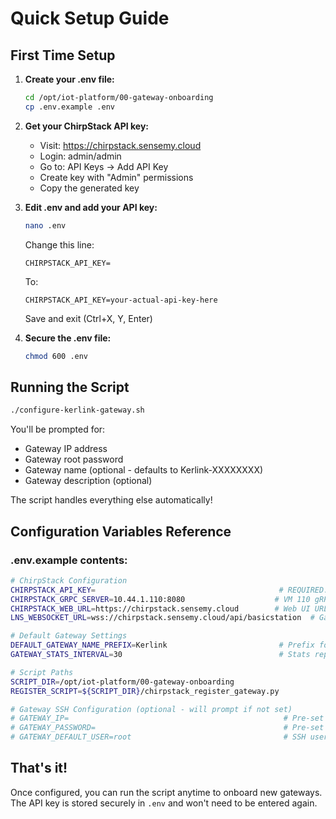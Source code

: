 # Quick Setup Guide

## First Time Setup

1. **Create your .env file:**
   ```bash
   cd /opt/iot-platform/00-gateway-onboarding
   cp .env.example .env
   ```

2. **Get your ChirpStack API key:**
   - Visit: https://chirpstack.sensemy.cloud
   - Login: admin/admin
   - Go to: API Keys → Add API Key
   - Create key with "Admin" permissions
   - Copy the generated key

3. **Edit .env and add your API key:**
   ```bash
   nano .env
   ```

   Change this line:
   ```
   CHIRPSTACK_API_KEY=
   ```

   To:
   ```
   CHIRPSTACK_API_KEY=your-actual-api-key-here
   ```

   Save and exit (Ctrl+X, Y, Enter)

4. **Secure the .env file:**
   ```bash
   chmod 600 .env
   ```

## Running the Script

```bash
./configure-kerlink-gateway.sh
```

You'll be prompted for:
- Gateway IP address
- Gateway root password
- Gateway name (optional - defaults to Kerlink-XXXXXXXX)
- Gateway description (optional)

The script handles everything else automatically!

## Configuration Variables Reference

### .env.example contents:

```bash
# ChirpStack Configuration
CHIRPSTACK_API_KEY=                                         # REQUIRED: Get from ChirpStack UI
CHIRPSTACK_GRPC_SERVER=10.44.1.110:8080                    # VM 110 gRPC endpoint
CHIRPSTACK_WEB_URL=https://chirpstack.sensemy.cloud        # Web UI URL
LNS_WEBSOCKET_URL=wss://chirpstack.sensemy.cloud/api/basicstation  # Gateway connection URL

# Default Gateway Settings
DEFAULT_GATEWAY_NAME_PREFIX=Kerlink                         # Prefix for auto-generated names
GATEWAY_STATS_INTERVAL=30                                   # Stats reporting interval (seconds)

# Script Paths
SCRIPT_DIR=/opt/iot-platform/00-gateway-onboarding
REGISTER_SCRIPT=${SCRIPT_DIR}/chirpstack_register_gateway.py

# Gateway SSH Configuration (optional - will prompt if not set)
# GATEWAY_IP=                                                # Pre-set gateway IP to skip prompt
# GATEWAY_PASSWORD=                                          # Pre-set password (not recommended)
# GATEWAY_DEFAULT_USER=root                                  # SSH username
```

## That's it!

Once configured, you can run the script anytime to onboard new gateways. The API key is stored securely in `.env` and won't need to be entered again.
